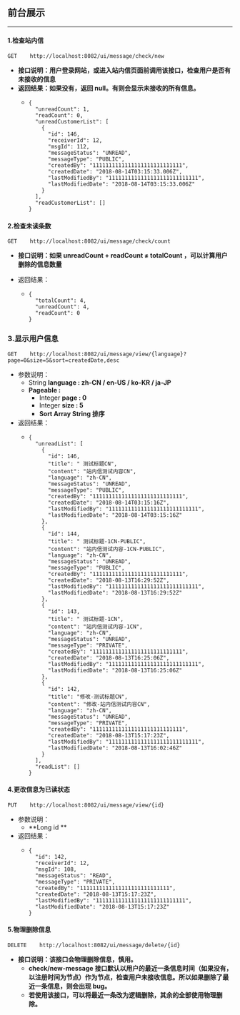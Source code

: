 ## 前台展示

---

#### 1.检查站内信

```
GET    http://localhost:8082/ui/message/check/new
```

* **接口说明：用户登录网站，或进入站内信页面前调用该接口，检查用户是否有未接收的信息**
* **返回结果：如果没有，返回 null。有则会显示未接收的所有信息。**
  * ```
    {
      "unreadCount": 1,
      "readCount": 0,
      "unreadCustomerList": [
        {
          "id": 146,
          "receiverId": 12,
          "msgId": 112,
          "messageStatus": "UNREAD",
          "messageType": "PUBLIC",
          "createdBy": "1111111111111111111111111111",
          "createdDate": "2018-08-14T03:15:33.006Z",
          "lastModifiedBy": "1111111111111111111111111111",
          "lastModifiedDate": "2018-08-14T03:15:33.006Z"
        }
      ],
      "readCustomerList": []
    }
    ```

#### 2.检查未读条数

```
GET    http://localhost:8082/ui/message/check/count
```

* **接口说明：如果 unreadCount + readCount ≠ totalCount ，可以计算用户删除的信息数量**

* 返回结果：

  * ```
    {
      "totalCount": 4,
      "unreadCount": 4,
      "readCount": 0
    }
    ```

### 3.显示用户信息

```
GET    http://localhost:8082/ui/message/view/{language}?page=0&size=5&sort=createdDate,desc
```

* 参数说明：
  * String  **language :  zh-CN / en-US / ko-KR / ja-JP**
  * **Pageable :**
    * Integer  **page : 0**
    * Integer  **size : 5**
    * **Sort  Array String   排序**
* 返回结果：
  * ```
    {
      "unreadList": [
        {
          "id": 146,
          "title": " 测试标题CN",
          "content": "站内信测试内容CN",
          "language": "zh-CN",
          "messageStatus": "UNREAD",
          "messageType": "PUBLIC",
          "createdBy": "1111111111111111111111111111",
          "createdDate": "2018-08-14T03:15:16Z",
          "lastModifiedBy": "1111111111111111111111111111",
          "lastModifiedDate": "2018-08-14T03:15:16Z"
        },
        {
          "id": 144,
          "title": " 测试标题-1CN-PUBLIC",
          "content": "站内信测试内容-1CN-PUBLIC",
          "language": "zh-CN",
          "messageStatus": "UNREAD",
          "messageType": "PUBLIC",
          "createdBy": "1111111111111111111111111111",
          "createdDate": "2018-08-13T16:29:52Z",
          "lastModifiedBy": "1111111111111111111111111111",
          "lastModifiedDate": "2018-08-13T16:29:52Z"
        },
        {
          "id": 143,
          "title": " 测试标题-1CN",
          "content": "站内信测试内容-1CN",
          "language": "zh-CN",
          "messageStatus": "UNREAD",
          "messageType": "PRIVATE",
          "createdBy": "1111111111111111111111111111",
          "createdDate": "2018-08-13T16:25:06Z",
          "lastModifiedBy": "1111111111111111111111111111",
          "lastModifiedDate": "2018-08-13T16:25:06Z"
        },
        {
          "id": 142,
          "title": "修改-测试标题CN",
          "content": "修改-站内信测试内容CN",
          "language": "zh-CN",
          "messageStatus": "UNREAD",
          "messageType": "PRIVATE",
          "createdBy": "1111111111111111111111111111",
          "createdDate": "2018-08-13T15:17:23Z",
          "lastModifiedBy": "1111111111111111111111111111",
          "lastModifiedDate": "2018-08-13T16:02:46Z"
        }
      ],
      "readList": []
    }
    ```

#### 4.更改信息为已读状态

```
PUT    http://localhost:8082/ui/message/view/{id}
```

* 参数说明：
  * **Long  id **
* 返回结果：
  * ```
    {
      "id": 142,
      "receiverId": 12,
      "msgId": 108,
      "messageStatus": "READ",
      "messageType": "PRIVATE",
      "createdBy": "1111111111111111111111111111",
      "createdDate": "2018-08-13T15:17:23Z",
      "lastModifiedBy": "1111111111111111111111111111",
      "lastModifiedDate": "2018-08-13T15:17:23Z"
    }
    ```

#### 5.物理删除信息

```
DELETE    http://localhost:8082/ui/message/delete/{id}
```

* **接口说明：该接口会物理删除信息，慎用。**
  * **check/new-message  接口默认以用户的最近一条信息时间（如果没有，以注册时间为节点）作为节点，检查用户未接收信息。所以如果删除了最近一条信息，则会出现 bug。**
  * **若使用该接口，可以将最近一条改为逻辑删除，其余的全部使用物理删除。**



